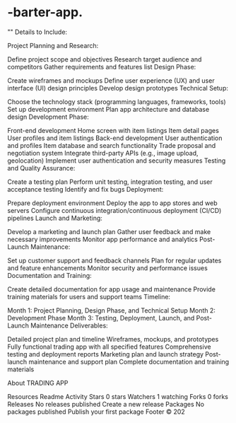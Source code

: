 # -barter-app.
""
Details to Include:

Project Planning and Research:

Define project scope and objectives Research target audience and competitors Gather requirements and features list Design Phase:

Create wireframes and mockups Define user experience (UX) and user interface (UI) design principles Develop design prototypes Technical Setup:

Choose the technology stack (programming languages, frameworks, tools) Set up development environment Plan app architecture and database design Development Phase:

Front-end development Home screen with item listings Item detail pages User profiles and item listings Back-end development User authentication and profiles Item database and search functionality Trade proposal and negotiation system Integrate third-party APIs (e.g., image upload, geolocation) Implement user authentication and security measures Testing and Quality Assurance:

Create a testing plan Perform unit testing, integration testing, and user acceptance testing Identify and fix bugs Deployment:

Prepare deployment environment Deploy the app to app stores and web servers Configure continuous integration/continuous deployment (CI/CD) pipelines Launch and Marketing:

Develop a marketing and launch plan Gather user feedback and make necessary improvements Monitor app performance and analytics Post-Launch Maintenance:

Set up customer support and feedback channels Plan for regular updates and feature enhancements Monitor security and performance issues Documentation and Training:

Create detailed documentation for app usage and maintenance Provide training materials for users and support teams Timeline:

Month 1: Project Planning, Design Phase, and Technical Setup Month 2: Development Phase Month 3: Testing, Deployment, Launch, and Post-Launch Maintenance Deliverables:

Detailed project plan and timeline Wireframes, mockups, and prototypes Fully functional trading app with all specified features Comprehensive testing and deployment reports Marketing plan and launch strategy Post-launch maintenance and support plan Complete documentation and training materials

About
TRADING APP

Resources
 Readme
 Activity
Stars
 0 stars
Watchers
 1 watching
Forks
 0 forks
Releases
No releases published
Create a new release
Packages
No packages published
Publish your first package
Footer
© 202
